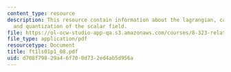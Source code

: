 ```yaml
---
content_type: resource
description: This resource contain information about the lagrangian, canonical quantization
  and quantization of the scalar field.
file: https://ol-ocw-studio-app-qa.s3.amazonaws.com/courses/8-323-relativistic-quantum-field-theory-i-spring-2008/d708f79829a46f700d732ed4ab5d956a_ft1ls01p1_08.pdf
file_type: application/pdf
resourcetype: Document
title: ft1ls01p1_08.pdf
uid: d708f798-29a4-6f70-0d73-2ed4ab5d956a
---
```

